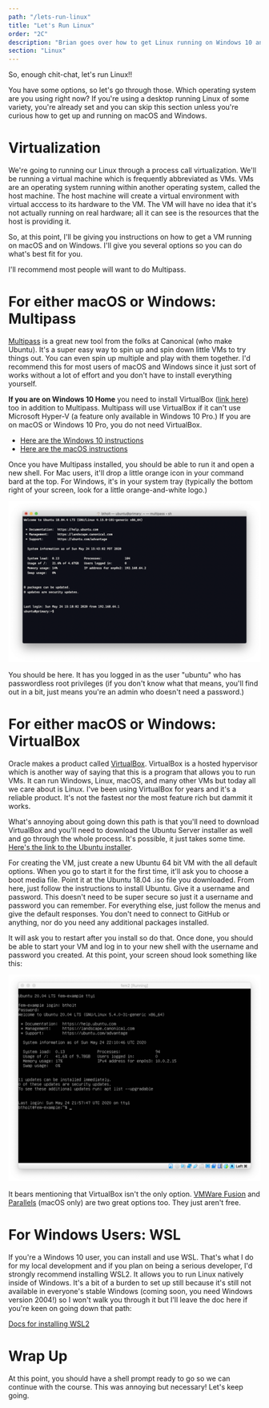 ```yaml
---
path: "/lets-run-linux"
title: "Let's Run Linux"
order: "2C"
description: "Brian goes over how to get Linux running on Windows 10 and macOS computers with either VirtualBox or Multipass"
section: "Linux"
---
```


So, enough chit-chat, let's run Linux!!

You have some options, so let's go through those. Which operating system are you using right now? If you're using a desktop running Linux of some variety, you're already set and you can skip this section unless you're curious how to get up and running on macOS and Windows.

# Virtualization

We're going to running our Linux through a process call virtualization. We'll be running a virtual machine which is frequently abbreviated as VMs. VMs are an operating system running within another operating system, called the host machine. The host machine will create a virtual environment with virtual acccess to its hardware to the VM. The VM will have no idea that it's not actually running on real hardware; all it can see is the resources that the host is providing it.

So, at this point, I'll be giving you instructions on how to get a VM running on macOS and on Windows. I'll give you several options so you can do what's best fit for you.

I'll recommend most people will want to do Multipass.

# For either macOS or Windows: Multipass

[Multipass][mp] is a great new tool from the folks at Canonical (who make Ubuntu). It's a super easy way to spin up and spin down little VMs to try things out. You can even spin up multiple and play with them together. I'd recommend this for most users of macOS and Windows since it just sort of works without a lot of effort and you don't have to install everything yourself.

**If you are on Windows 10 Home** you need to install VirtualBox ([link here][vb]) too in addition to Multipass. Multipass will use VirtualBox if it can't use Microsoft Hyper-V (a feature only available in Windows 10 Pro.) If you are on macOS or Windows 10 Pro, you do not need VirtualBox.

- [Here are the Windows 10 instructions][mp-windows]
- [Here are the macOS instructions][mp-macos]

Once you have Multipass installed, you should be able to run it and open a new shell. For Mac users, it'll drop a little orange icon in your command bard at the top. For Windows, it's in your system tray (typically the bottom right of your screen, look for a little orange-and-white logo.)

![Screenshot of logged in shell](./images/multipass.png)

You should be here. It has you logged in as the user "ubuntu" who has passwordless root privileges (if you don't know what that means, you'll find out in a bit, just means you're an admin who doesn't need a password.)

# For either macOS or Windows: VirtualBox

Oracle makes a product called [VirtualBox][vb]. VirtualBox is a hosted hypervisor which is another way of saying that this is a program that allows you to run VMs. It can run Windows, Linux, macOS, and many other VMs but today all we care about is Linux. I've been using VirtualBox for years and it's a reliable product. It's not the fastest nor the most feature rich but dammit it works.

What's annoying about going down this path is that you'll need to download VirtualBox and you'll need to download the Ubuntu Server installer as well and go through the whole process. It's possible, it just takes some time. [Here's the link to the Ubuntu installer][ubuntu].

For creating the VM, just create a new Ubuntu 64 bit VM with the all default options. When you go to start it for the first time, it'll ask you to choose a boot media file. Point it at the Ubuntu 18.04 .iso file you downloaded. From here, just follow the instructions to install Ubuntu. Give it a username and password. This doesn't need to be super secure so just it a username and password you can remember. For everything else, just follow the menus and give the default responses. You don't need to connect to GitHub or anything, nor do you need any additional packages installed.

It will ask you to restart after you install so do that. Once done, you should be able to start your VM and log in to your new shell with the username and password you created. At this point, your screen shoud look something like this:

![Screenshot of logged in shell](./images/up-and-running.png)

It bears mentioning that VirtualBox isn't the only option. [VMWare Fusion][vmware] and [Parallels][parallels] (macOS only) are two great options too. They just aren't free.

# For Windows Users: WSL

If you're a Windows 10 user, you can install and use WSL. That's what I do for my local development and if you plan on being a serious developer, I'd strongly recommend installing WSL2. It allows you to run Linux natively inside of Windows. It's a bit of a burden to set up still because it's still not available in everyone's stable Windows (coming soon, you need Windows version 2004!) so I won't walk you through it but I'll leave the doc here if you're keen on going down that path:

[Docs for installing WSL2][wsl]

# Wrap Up

At this point, you should have a shell prompt ready to go so we can continue with the course. This was annoying but necessary! Let's keep going.

[vb]: https://www.virtualbox.org/
[ubuntu]: https://ubuntu.com/download/server
[mp]: https://multipass.run
[mp-macos]: https://multipass.run/docs/installing-on-macos
[mp-windows]: https://multipass.run/docs/installing-on-windows
[wsl]: https://docs.microsoft.com/en-us/windows/wsl/install-win10#update-to-wsl-2
[vmware]: https://www.vmware.com/products/fusion.html
[parallels]: https://www.parallels.com/

